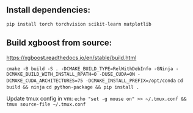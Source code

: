 ## Install dependencies:

`pip install torch torchvision scikit-learn matplotlib`

## Build xgboost from source:

https://xgboost.readthedocs.io/en/stable/build.html

`cmake -B build -S . -DCMAKE_BUILD_TYPE=RelWithDebInfo -GNinja -DCMAKE_BUILD_WITH_INSTALL_RPATH=O -DUSE_CUDA=ON -DCMAKE_CUDA_ARCHITECTURES=75 -DCMAKE_INSTALL_PREFIX=/opt/conda`
`cd build && ninja`
`cd python-package && pip install .`

Update tmux config in vm: `echo "set -g mouse on" >> ~/.tmux.conf && tmux source-file ~/.tmux.conf`
